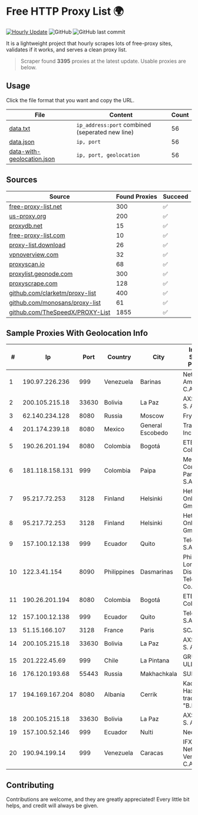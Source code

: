 
# Free HTTP Proxy List 🌍

[![Hourly Update](https://github.com/mertguvencli/http-proxy-list/actions/workflows/main.yml/badge.svg?branch=main)](https://github.com/mertguvencli/http-proxy-list/actions/workflows/main.yml)
![GitHub](https://img.shields.io/github/license/mertguvencli/http-proxy-list)
![GitHub last commit](https://img.shields.io/github/last-commit/mertguvencli/http-proxy-list)

It is a lightweight project that hourly scrapes lots of free-proxy sites, validates if it works, and serves a clean proxy list.


> Scraper found **3395** proxies at the latest update. Usable proxies are below.

## Usage

Click the file format that you want and copy the URL.


|File|Content|Count|
|----|-------|-----|
|[data.txt](https://raw.githubusercontent.com/mertguvencli/http-proxy-list/main/proxy-list/data.txt)|`ip_address:port` combined (seperated new line)|56|
|[data.json](https://raw.githubusercontent.com/mertguvencli/http-proxy-list/main/proxy-list/data.json)|`ip, port`|56|
|[data-with-geolocation.json](https://raw.githubusercontent.com/mertguvencli/http-proxy-list/main/proxy-list/data-with-geolocation.json)|`ip, port, geolocation`|56|

## Sources

|Source|Found Proxies|Succeed|
|------|-------------|-------|
|[free-proxy-list.net](https://free-proxy-list.net)|300|✅|
|[us-proxy.org](https://www.us-proxy.org)|200|✅|
|[proxydb.net](http://proxydb.net)|15|✅|
|[free-proxy-list.com](https://free-proxy-list.com/?page=&port=&type%5B%5D=http&type%5B%5D=https&up_time=0&search=Search)|10|✅|
|[proxy-list.download](https://www.proxy-list.download/HTTP)|26|✅|
|[vpnoverview.com](https://vpnoverview.com/privacy/anonymous-browsing/free-proxy-servers)|32|✅|
|[proxyscan.io](https://www.proxyscan.io)|68|✅|
|[proxylist.geonode.com](https://proxylist.geonode.com/api/proxy-list?limit=300&page=1&sort_by=lastChecked&sort_type=desc&protocols=http,https)|300|✅|
|[proxyscrape.com](https://api.proxyscrape.com/v2/?request=displayproxies&protocol=http&timeout=10000&country=all&ssl=all&anonymity=all)|128|✅|
|[github.com/clarketm/proxy-list](https://raw.githubusercontent.com/clarketm/proxy-list/master/proxy-list-raw.txt)|400|✅|
|[github.com/monosans/proxy-list](https://raw.githubusercontent.com/monosans/proxy-list/main/proxies/http.txt)|61|✅|
|[github.com/TheSpeedX/PROXY-List](https://raw.githubusercontent.com/TheSpeedX/PROXY-List/master/http.txt)|1855|✅|


## Sample Proxies With Geolocation Info

|#|Ip|Port|Country|City|Internet Service Provider|
|-|--|----|-------|----|-------------------------|
|1|190.97.226.236|999|Venezuela|Barinas|NetLink América C.A.|
|2|200.105.215.18|33630|Bolivia|La Paz|AXS Bolivia S. A.|
|3|62.140.234.128|8080|Russia|Moscow|Fryazino.net|
|4|201.174.239.18|8080|Mexico|General Escobedo|Transtelco Inc|
|5|190.26.201.194|8080|Colombia|Bogotá|ETB - Colombia|
|6|181.118.158.131|999|Colombia|Paipa|Media Commerce Partners S.A|
|7|95.217.72.253|3128|Finland|Helsinki|Hetzner Online GmbH|
|8|95.217.72.253|3128|Finland|Helsinki|Hetzner Online GmbH|
|9|157.100.12.138|999|Ecuador|Quito|Telconet S.A|
|10|122.3.41.154|8090|Philippines|Dasmarinas|Philippine Long Distance Telephone Co.|
|11|190.26.201.194|8080|Colombia|Bogotá|ETB - Colombia|
|12|157.100.12.138|999|Ecuador|Quito|Telconet S.A|
|13|51.15.166.107|3128|France|Paris|SCALEWAY|
|14|200.105.215.18|33630|Bolivia|La Paz|AXS Bolivia S. A.|
|15|201.222.45.69|999|Chile|La Pintana|GRUPO ULLOA SpA|
|16|176.120.193.68|55443|Russia|Makhachkala|SUBNET05|
|17|194.169.167.204|8080|Albania|Cerrik|Kadri Haxhiaj trading as "B.I."|
|18|200.105.215.18|33630|Bolivia|La Paz|AXS Bolivia S. A.|
|19|157.100.52.146|999|Ecuador|Nulti|Nedetel S.A.|
|20|190.94.199.14|999|Venezuela|Caracas|IFX Networks Venezuela C.A.|



## Contributing

Contributions are welcome, and they are greatly appreciated! Every
little bit helps, and credit will always be given.

